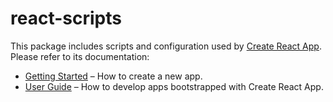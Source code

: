 # react-scripts

This package includes scripts and configuration used by [Create React App](https://github.com/entryone/create-react-app).<br>
Please refer to its documentation:

* [Getting Started](https://github.com/entryone/create-react-app/blob/master/README.md#getting-started) – How to create a new app.
* [User Guide](https://github.com/entryone/create-react-app/blob/master/packages/react-scripts/template/README.md) – How to develop apps bootstrapped with Create React App.
